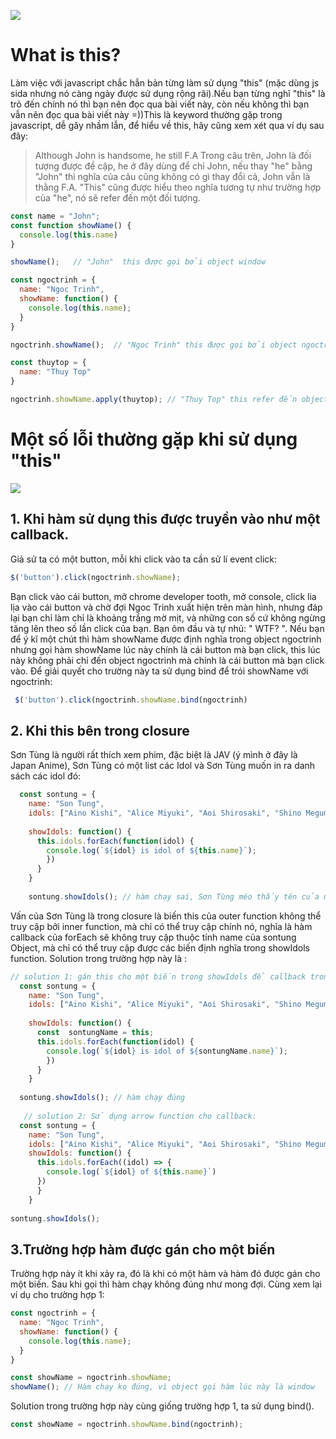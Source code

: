 ![](https://github.com/oLeVanNinh/javascipt/blob/master/post/images/first.png)
# What is this?
Làm việc với javascript chắc hẳn bản từng làm sử dụng "this" (mặc dùng js sida nhưng nó càng ngày được sử dụng rộng rãi).Nếu bạn từng nghĩ "this" là trỏ đến chính nó thì bạn nên đọc qua bài viết này, còn nếu không thì bạn vẫn nên đọc qua bài viết này =))This là keyword thường gặp trong javascript, dễ gây nhầm lẫn, để hiểu về this, hãy cũng xem xét qua ví dụ sau đây:
> Although John is handsome, he still F.A
Trong câu trên, John là đối tượng được đề cập, he ở đây dùng để chỉ John, nếu thay "he" bằng "John" thì nghĩa của câu cũng không có gì thay đổi cả, John vẫn là thằng F.A. "This" cũng được hiểu theo nghĩa tương tự như trường hợp của "he", nó sẽ refer đến một đối tượng.
```javascript
const name = "John";
const function showName() {
  console.log(this.name)
}

showName();   // "John"  this được gọi bởi object window

const ngoctrinh = {
  name: "Ngoc Trinh",
  showName: function() {
    console.log(this.name);
  }
}

ngoctrinh.showName();  // "Ngoc Trinh" this được gọi bởi object ngoctrinh

const thuytop = {
  name: "Thuy Top"
}

ngoctrinh.showName.apply(thuytop); // "Thuy Top" this refer đến object thuytop,
```

# Một số lỗi thường gặp khi sử dụng "this"
![](https://github.com/oLeVanNinh/javascipt/blob/master/post/images/second.jpg)
## 1. Khi hàm sử dụng this được truyền vào như một callback.
Giả sử ta có một button, mỗi khi click vào ta cần sử lí event click:
```javascript
$('button').click(ngoctrinh.showName);
```
Bạn click vào cái button, mở chrome developer tooth, mở console, click lia lịa vào cái button và chờ đợi Ngoc Trinh xuất hiện trên màn hình, nhưng đáp lại bạn chỉ làm chỉ là khoảng trắng mờ mịt, và những con số cứ không ngừng tăng lên theo số lần click của bạn. Bạn ôm đầu và tự nhủ: " WTF? ". Nếu bạn để ý kĩ một chút thì hàm showName được định nghĩa trong object ngoctrinh nhưng gọi hàm showName lúc này chính là cái button mà bạn click, this lúc này không phải chỉ đến object ngoctrinh mà chính là cái button mà bạn click vào. Để giải quyết cho trường này ta sử dụng bind để trói showName với ngoctrinh:
```javascript
 $('button').click(ngoctrinh.showName.bind(ngoctrinh)
```
## 2. Khi this bên trong closure
Sơn Tùng là người rất thích xem phim, đặc biệt là JAV (ý mình ở đây là Japan Anime), Sơn Tùng có một list các Idol và Sơn Tùng muốn in ra danh sách các idol đó:
```javascript
  const sontung = {
    name: "Son Tung",
    idols: ["Aino Kishi", "Alice Miyuki", "Aoi Shirosaki", "Shino Megumi"],
   
    showIdols: function() {
      this.idols.forEach(function(idol) {
        console.log(`${idol} is idol of ${this.name}`);
        })
      }
    }
    
    sontung.showIdols(); // hàm chạy sai, Sơn Tùng méo thấy tên của mình -_-
```
Vấn của Sơn Tùng là trong closure là biến this của outer function không thể truy cập bởi inner function, mà chỉ có thể truy cập chính nó, nghĩa là hàm callback của forEach sẽ không truy cập thuộc tính name của sontung Object, mà chỉ có thể truy cập được các biến định nghĩa trong showIdols function. Solution trong trường hợp này là :
```javascript
// solution 1: gán this cho một biến trong showIdols để callback trong forEach có thể access
  const sontung = {
    name: "Son Tung",
    idols: ["Aino Kishi", "Alice Miyuki", "Aoi Shirosaki", "Shino Megumi"],
   
    showIdols: function() {
      const  sontungName = this;
      this.idols.forEach(function(idol) {
        console.log(`${idol} is idol of ${sontungName.name}`);
        })
      }
    }
    
  sontung.showIdols(); // hàm chạy đúng
    
   // solution 2: Sử dụng arrow function cho callback:
  const sontung = {
    name: "Son Tung",
    idols: ["Aino Kishi", "Alice Miyuki", "Aoi Shirosaki", "Shino Megumi"],
    showIdols: function() {
      this.idols.forEach((idol) => {
        console.log(`${idol} of ${this.name}`)
      })
      }
    }
    
sontung.showIdols();
```
## 3.Trường hợp hàm được gán cho một biến
Trường hợp này ít khi xảy ra, đó là khi có một hàm và hàm đó được gán cho một biến. Sau khi gọi thì hàm chạy không đúng như mong đợi. Cùng xem lại ví dụ cho trường hợp 1:
```javascript
const ngoctrinh = {
  name: "Ngoc Trinh",
  showName: function() {
    console.log(this.name);
  }
}

const showName = ngoctrinh.showName;
showName(); // Hàm chạy ko đúng, vì object gọi hàm lúc này là window
```
Solution trong trường hợp này cùng giống trường hợp 1, ta sử dụng bind().
```javascript
const showName = ngoctrinh.showName.bind(ngoctrinh);
```
